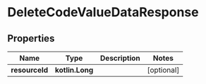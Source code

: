 
# DeleteCodeValueDataResponse

## Properties
| Name | Type | Description | Notes |
| ------------ | ------------- | ------------- | ------------- |
| **resourceId** | **kotlin.Long** |  |  [optional] |



